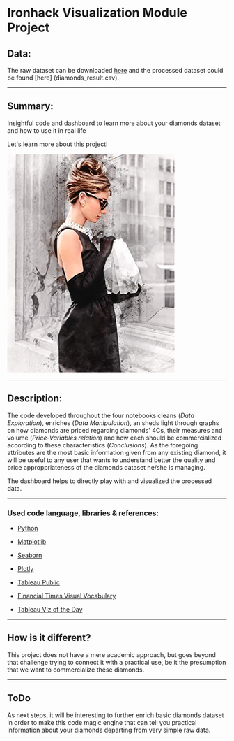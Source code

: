 # **Ironhack Visualization Module Project**


## **Data:**

The raw dataset can be downloaded [here](http://www.potacho.com/files/ironhack/diamonds_train.csv) and the processed dataset could be found [here] (diamonds_result.csv).

---

## **Summary:**

Insightful code and dashboard to learn more about your diamonds dataset and how to use it in real life

Let's learn more about this project!

![Let see our diamonds conclusions](audrey.jpg)

---

## **Description:**

The code developed throughout the four notebooks cleans (*Data Exploration*), enriches (*Data Manipulation*), an sheds light through graphs on how diamonds are priced regarding diamonds' 4Cs, their measures and volume (*Price-Variables relation*) and how each should be commercialized according to these characteristics (*Conclusions*). As the foregoing attributes are the most basic information given from any existing diamond, it will be useful to any user that wants to understand better the quality and price approppriateness of the diamonds dataset he/she is managing.

The dashboard helps to directly play with and visualized the processed data.

---

### **Used code language, libraries & references:**

- [Python](https://www.python.org/)


- [Matplotlib](https://matplotlib.org/)

- [Seaborn](https://seaborn.pydata.org/)

- [Plotly](https://https://plotly.com/)

- [Tableau Public](https://public.tableau.com/)


- [Financial Times Visual Vocabulary](https://github.com/ft-interactive/chart-doctor/tree/master/visual-vocabulary)

- [Tableau Viz of the Day](https://public.tableau.com/es-es/gallery/?tab=viz-of-the-day&type=viz-of-the-day)

---

## How is it different?

This project does not have a mere academic approach, but goes beyond that challenge trying to connect it with a practical use, be it the presumption that we want to commercialize these diamonds. 

--- 

## ToDo

As next steps, it will be interesting to further enrich basic diamonds dataset in order to make this code magic engine that can tell you practical information about your diamonds departing from very simple raw data.